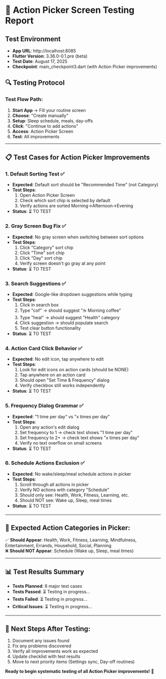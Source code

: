 # 🧪 Action Picker Screen Testing Report

## Test Environment
- **App URL**: http://localhost:8085
- **Flutter Version**: 3.36.0-0.1.pre (beta)
- **Test Date**: August 17, 2025
- **Checkpoint**: main_checkpoint3.dart (with Action Picker improvements)

## 🔍 **Testing Protocol**

### **Test Flow Path:**
1. **Start App** → Fill your routine screen
2. **Choose**: "Create manually" 
3. **Setup**: Sleep schedule, meals, day-offs
4. **Click**: "Continue to add actions" 
5. **Access**: Action Picker Screen
6. **Test**: All improvements

---

## 📋 **Test Cases for Action Picker Improvements**

### **1. Default Sorting Test ✅**
- **Expected**: Default sort should be "Recommended Time" (not Category)
- **Test Steps**:
  1. Open Action Picker Screen
  2. Check which sort chip is selected by default
  3. Verify actions are sorted Morning→Afternoon→Evening
- **Status**: ⏳ TO TEST

### **2. Gray Screen Bug Fix ✅**
- **Expected**: No gray screen when switching between sort options
- **Test Steps**:
  1. Click "Category" sort chip
  2. Click "Time" sort chip  
  3. Click "Day" sort chip
  4. Verify screen doesn't go gray at any point
- **Status**: ⏳ TO TEST

### **3. Search Suggestions ✅**
- **Expected**: Google-like dropdown suggestions while typing
- **Test Steps**:
  1. Click in search box
  2. Type "cof" → should suggest "☕ Morning coffee"
  3. Type "heal" → should suggest "Health" category
  4. Click suggestion → should populate search
  5. Test clear button functionality
- **Status**: ⏳ TO TEST

### **4. Action Card Click Behavior ✅**
- **Expected**: No edit icon, tap anywhere to edit
- **Test Steps**:
  1. Look for edit icons on action cards (should be NONE)
  2. Tap anywhere on an action card
  3. Should open "Set Time & Frequency" dialog
  4. Verify checkbox still works independently
- **Status**: ⏳ TO TEST

### **5. Frequency Dialog Grammar ✅**
- **Expected**: "1 time per day" vs "x times per day"
- **Test Steps**:
  1. Open any action's edit dialog
  2. Set frequency to 1 → check text shows "1 time per day"
  3. Set frequency to 2+ → check text shows "x times per day"
  4. Verify no text overflow on small screens
- **Status**: ⏳ TO TEST

### **6. Schedule Actions Exclusion ✅**
- **Expected**: No wake/sleep/meal schedule actions in picker
- **Test Steps**:
  1. Scroll through all actions in picker
  2. Verify NO actions with category "Schedule"
  3. Should only see: Health, Work, Fitness, Learning, etc.
  4. Should NOT see: Wake up, Sleep, meal times
- **Status**: ⏳ TO TEST

---

## 🎯 **Expected Action Categories in Picker:**
✅ **Should Appear**: Health, Work, Fitness, Learning, Mindfulness, Entertainment, Errands, Household, Social, Planning  
❌ **Should NOT Appear**: Schedule (Wake up, Sleep, meal times)

---

## 📊 **Test Results Summary**
- **Tests Planned**: 6 major test cases
- **Tests Passed**: ⏳ Testing in progress...
- **Tests Failed**: ⏳ Testing in progress...
- **Critical Issues**: ⏳ Testing in progress...

---

## 🚀 **Next Steps After Testing:**
1. Document any issues found
2. Fix any problems discovered
3. Verify all improvements work as expected
4. Update checklist with test results
5. Move to next priority items (Settings sync, Day-off routines)

**Ready to begin systematic testing of all Action Picker improvements!** 🧪
